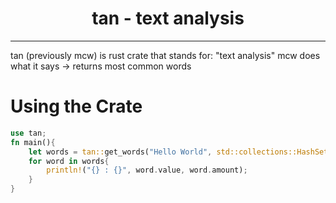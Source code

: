 <div align=center>
    <h1>tan - text analysis</h1>
</div>

---

tan (previously mcw) is rust crate that stands for: "text analysis"
mcw does what it says -> returns most common words  

# Using the Crate

```rust 
use tan;
fn main(){
    let words = tan::get_words("Hello World", std::collections::HashSet::new());
    for word in words{
        println!("{} : {}", word.value, word.amount);
    }
}
```
